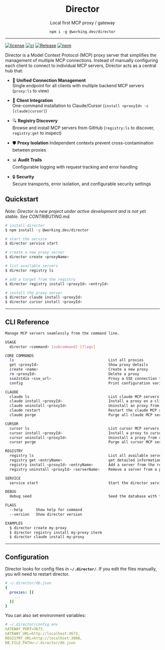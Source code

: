 <h1 align="center">Director</h1>
<p align="center">Local first MCP proxy / gateway</p>

<p align="center"><code>npm i -g @working.dev/director</code></p>

---

[![license](https://img.shields.io/badge/License-MIT-yellow.svg)](https://github.com/theworkingcompany/director/blob/main/LICENSE)
[![ci](https://github.com/theworkingcompany/director/workflows/CI/badge.svg)](https://github.com/theworkingcompany/director/actions/workflows/ci.yml)
[![Release](https://github.com/theworkingcompany/director/workflows/Release/badge.svg)](https://github.com/theworkingcompany/director/actions/workflows/release.yml)
[![npm](https://img.shields.io/npm/v/@director.run/cli.svg)](https://www.npmjs.com/package/@director.run/cli)

Director is a Model Context Protocol (MCP) proxy server that simplifies the management of multiple MCP connections. Instead of manually configuring each client to connect to individual MCP servers, Director acts as a central hub that:

- 🔌 **Unified Connection Management**  
  Single endpoint for all clients with multiple backend MCP servers (`proxy:ls` to view) 

- 🚀 **Client Integration**  
  One-command installation to Claude/Cursor (`install <proxyId> -c [claude|cursor]`) 

- 🔍 **Registry Discovery**  
  Browse and install MCP servers from GitHub (`registry:ls` to discover, `registry:get` to inspect)

- 🛡️ **Proxy Isolation** 
  Independent contexts prevent cross-contamination between proxies 

- 📊 **Audit Trails**  
  Configurable logging with request tracking and error handling 

- 🔒 **Security**  
  Secure transports, error isolation, and configurable security settings 

## Quickstart

*Note: Director is new project under active development and is not yet stable. See CONTRIBUTING.md.*

```bash
# install director
$ npm install -g @working.dev/director

# start the service
$ director service start

# create a new proxy server
$ director create <proxyName>

# list available servers
$ director registry ls

# add a target from the registry 
$ director registry install <proxyId> <entryId>

# install the proxy server
$ director claude install <proxyId> 
$ director cursor install <proxyId> 

```

---

## CLI Reference

```bash
Manage MCP servers seamlessly from the command line.

USAGE
  director <command> [subcommand] [flags]

CORE COMMANDS
  ls                                           List all proxies
  get <proxyId>                                Show proxy details
  create <name>                                Create a new proxy
  rm <proxyId>                                 Delete a proxy
  sse2stdio <sse_url>                          Proxy a SSE connection to a stdio stream
  config                                       Print configuration variables

CLAUDE
  claude ls                                    List claude MCP servers
  claude install <proxyId>                     Install a proxy on a client app
  claude uninstall <proxyId>                   Uninstall an proxy from a client app
  claude restart                               Restart the claude MCP server
  claude purge                                 Purge all claude MCP servers

CURSOR
  cursor ls                                    List cursor MCP servers
  cursor install <proxyId>                     Install a proxy to cursor
  cursor uninstall <proxyId>                   Uninstall a proxy from cursor
  cursor purge                                 Purge all cursor MCP servers

REGISTRY
  registry ls                                  List all available servers in the registry
  registry get <entryName>                     get detailed information about a repository item
  registry install <proxyId> <entryName>       Add a server from the registry to a proxy.
  registry uninstall <proxyId> <serverName>    Remove a server from a proxy

SERVICE
  service start                                Start the director service

DEBUG
  debug seed                                   Seed the database with test data, for development

FLAGS
  --help      Show help for command
  --version   Show director version

EXAMPLES
  $ director create my-proxy
  $ director registry install my-proxy iterm
  $ director claude install my-proxy

```

---

## Configuration

Director looks for config files in **`~/.director/`**. If you edit the files manually, you will need to restart director.

```yaml
# ~/.director/db.json
{
  proxies: [{
    ...
  }]
}
```

You can also set environment variables:

```yaml
# ~/.director/config.env
GATEWAY_PORT=3673,
GATEWAY_URL=http://localhost:3673,
REGISTRY_URL=http://localhost:3080,
DB_FILE_PATH=~/.director/db.json
```
